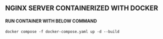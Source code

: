 ## NGINX SERVER CONTAINERIZED WITH DOCKER

#### RUN CONTAINER WITH BELOW COMMAND

`docker compose -f docker-compose.yaml up -d --build`